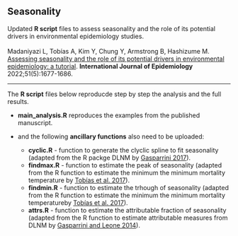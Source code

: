 ## Seasonality
Updated **R script** files to assess seasonality and the role of its potential drivers in environmental epidemiology studies.
<br>
<br>
Madaniyazi L, Tobías A, Kim Y, Chung Y, Armstrong B, Hashizume M. <a href="https://academic.oup.com/ije/advance-article/doi/10.1093/ije/dyac115/6593248" target="_blank">Assessing seasonality and the role of its potential drivers in environmental epidemiology: a tutorial</a>. <b>International Journal of Epidemiology</b> 2022;51(5):1677-1686.

---

The **R script** files below reproducde step by step the analysis and the full results. 
<br>
* **main_analysis.R** reproduces the examples from the published manuscript. 

* and the following **ancillary functions** also need to be uploaded: 

    * **cyclic.R** - function to generate the clyclic spline to fit seasonality (adapted from the R packge DLNM by <a href="https://pubmed.ncbi.nlm.nih.gov/22003319/" target="_blank">Gasparrini 2017</a>).  
    * **findmax.R** - function to estimate the peak of seasonality (adapted from the R function to estimate the minimum the minimum mortality temperature by <a href="https://pubmed.ncbi.nlm.nih.gov/27748681/" target="_blank">Tobías et al. 2017</a>). 
    * **findmin.R** - function to estimate the trhough of seasonality (adapted from the R function to estimate the minimum the minimum mortality temperatureby <a href="https://pubmed.ncbi.nlm.nih.gov/27748681/" target="_blank">Tobías et al. 2017</a>). 
    * **attrs.R** - function to estimate the attributable fraction of seasonality (adapted from the R function to estimate attributable measures from DLNM by <a href="https://pubmed.ncbi.nlm.nih.gov/24758509/" target="_blank">Gasparrini and Leone 2014</a>). 
